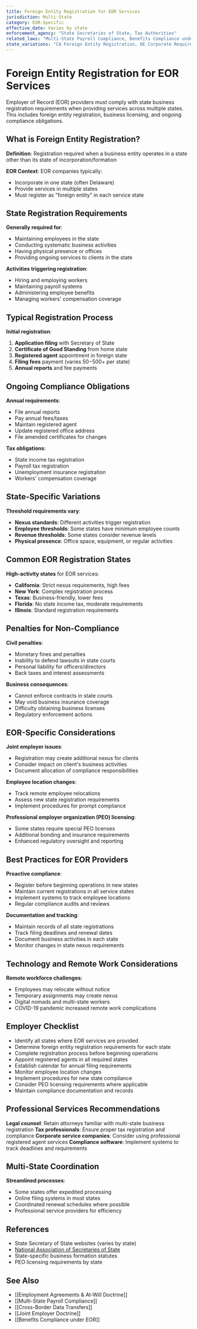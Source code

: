 ```yaml
---
title: Foreign Entity Registration for EOR Services
jurisdiction: Multi-State
category: EOR-Specific
effective_date: Varies by state
enforcement_agency: "State Secretaries of State, Tax Authorities"
related_laws: "Multi-State Payroll Compliance, Benefits Compliance under EOR, State Business Registration, Registered Agent Services, Annual Compliance"
state_variations: "CA Foreign Entity Registration, DE Corporate Requirements, TX Business Registration - see Comparison Tables"tags: [eor, foreign-entity, state-registration, business-licensing, multi-state-compliance]
---
```


# Foreign Entity Registration for EOR Services

Employer of Record (EOR) providers must comply with state business registration requirements when providing services across multiple states. This includes foreign entity registration, business licensing, and ongoing compliance obligations.

## What is Foreign Entity Registration?
**Definition**: Registration required when a business entity operates in a state other than its state of incorporation/formation

**EOR Context**: EOR companies typically:
- Incorporate in one state (often Delaware)
- Provide services in multiple states
- Must register as "foreign entity" in each service state

## State Registration Requirements
**Generally required for**:
- Maintaining employees in the state
- Conducting systematic business activities
- Having physical presence or offices
- Providing ongoing services to clients in the state

**Activities triggering registration**:
- Hiring and employing workers
- Maintaining payroll systems
- Administering employee benefits
- Managing workers' compensation coverage

## Typical Registration Process
**Initial registration**:
1. **Application filing** with Secretary of State
2. **Certificate of Good Standing** from home state
3. **Registered agent** appointment in foreign state
4. **Filing fees** payment (varies $50-$500+ per state)
5. **Annual reports** and fee payments

## Ongoing Compliance Obligations
**Annual requirements**:
- File annual reports
- Pay annual fees/taxes
- Maintain registered agent
- Update registered office address
- File amended certificates for changes

**Tax obligations**:
- State income tax registration
- Payroll tax registration
- Unemployment insurance registration
- Workers' compensation coverage

## State-Specific Variations
**Threshold requirements vary**:
- **Nexus standards**: Different activities trigger registration
- **Employee thresholds**: Some states have minimum employee counts
- **Revenue thresholds**: Some states consider revenue levels
- **Physical presence**: Office space, equipment, or regular activities

## Common EOR Registration States
**High-activity states** for EOR services:
- **California**: Strict nexus requirements, high fees
- **New York**: Complex registration process
- **Texas**: Business-friendly, lower fees
- **Florida**: No state income tax, moderate requirements
- **Illinois**: Standard registration requirements

## Penalties for Non-Compliance
**Civil penalties**:
- Monetary fines and penalties
- Inability to defend lawsuits in state courts
- Personal liability for officers/directors
- Back taxes and interest assessments

**Business consequences**:
- Cannot enforce contracts in state courts
- May void business insurance coverage
- Difficulty obtaining business licenses
- Regulatory enforcement actions

## EOR-Specific Considerations
**Joint employer issues**:
- Registration may create additional nexus for clients
- Consider impact on client's business activities
- Document allocation of compliance responsibilities

**Employee location changes**:
- Track remote employee relocations
- Assess new state registration requirements
- Implement procedures for prompt compliance

**Professional employer organization (PEO) licensing**:
- Some states require special PEO licenses
- Additional bonding and insurance requirements
- Enhanced regulatory oversight and reporting

## Best Practices for EOR Providers
**Proactive compliance**:
- Register before beginning operations in new states
- Maintain current registrations in all service states
- Implement systems to track employee locations
- Regular compliance audits and reviews

**Documentation and tracking**:
- Maintain records of all state registrations
- Track filing deadlines and renewal dates
- Document business activities in each state
- Monitor changes in state nexus requirements

## Technology and Remote Work Considerations
**Remote workforce challenges**:
- Employees may relocate without notice
- Temporary assignments may create nexus
- Digital nomads and multi-state workers
- COVID-19 pandemic increased remote work complications

## Employer Checklist
- Identify all states where EOR services are provided
- Determine foreign entity registration requirements for each state
- Complete registration process before beginning operations
- Appoint registered agents in all required states
- Establish calendar for annual filing requirements
- Monitor employee location changes
- Implement procedures for new state compliance
- Consider PEO licensing requirements where applicable
- Maintain compliance documentation and records

## Professional Services Recommendations
**Legal counsel**: Retain attorneys familiar with multi-state business registration
**Tax professionals**: Ensure proper tax registration and compliance
**Corporate service companies**: Consider using professional registered agent services
**Compliance software**: Implement systems to track deadlines and requirements

## Multi-State Coordination
**Streamlined processes**:
- Some states offer expedited processing
- Online filing systems in most states
- Coordinated renewal schedules where possible
- Professional service providers for efficiency

## References
- State Secretary of State websites (varies by state)
- [National Association of Secretaries of State](https://www.nass.org/)
- State-specific business formation statutes
- PEO licensing requirements by state

## See Also
- [[Employment Agreements & At-Will Doctrine]]
- [[Multi-State Payroll Compliance]]
- [[Cross-Border Data Transfers]]
- [[Joint Employer Doctrine]]
- [[Benefits Compliance under EOR]]